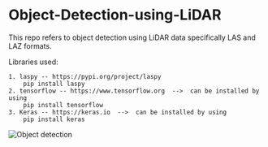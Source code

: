 # Object-Detection-using-LiDAR

This repo refers to object detection using LiDAR data specifically LAS and LAZ formats.

Libraries used: 

    1. laspy -- https://pypi.org/project/laspy       
        pip install laspy
    2. tensorflow -- https://www.tensorflow.org  -->  can be installed by using             
        pip install tensorflow
    3. Keras -- https://keras.io  -->  can be installed by using             
        pip install keras
    
![Object detection]()
